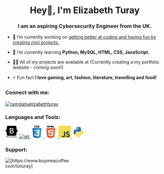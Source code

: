 <h1 align="center">Hey👋, I'm Elizabeth Turay</h1>
<h3 align="center">I am an aspiring Cybersecurity Engineer from the UK.</h3>

- 🔭 I’m currently working on [getting better at coding and having fun by creating mini projects.](https://github.com/lizturay?tab=repositories)

- 🌱 I’m currently learning **Python, MySQL, HTML, CSS, JavaScript.**

- 👨‍💻 All of my projects are available at (Currently creating a my portfolio website - coming soon!)

- ⚡ Fun fact **I love gaming, art, fashion, literature, travelling and food!**

<h3 align="left">Connect with me:</h3>
<p align="left">
<a href="https://linkedin.com/in/ramgiatuelizabethturay" target="blank"><img align="center" src="https://raw.githubusercontent.com/rahuldkjain/github-profile-readme-generator/master/src/images/icons/Social/linked-in-alt.svg" alt="ramgiatuelizabethturay" height="30" width="40" /></a>
</p>

<h3 align="left">Languages and Tools:</h3>
<p align="left"> <a href="https://getbootstrap.com" target="_blank" rel="noreferrer"> <img src="https://raw.githubusercontent.com/devicons/devicon/master/icons/bootstrap/bootstrap-plain-wordmark.svg" alt="bootstrap" width="40" height="40"/> </a> <a href="https://git-scm.com/" target="_blank" rel="noreferrer"> <img src="https://www.vectorlogo.zone/logos/git-scm/git-scm-icon.svg" alt="git" width="40" height="40"/> <a href="https://www.w3schools.com/css/" target="_blank" rel="noreferrer"> <img src="https://raw.githubusercontent.com/devicons/devicon/master/icons/css3/css3-original-wordmark.svg" alt="css3" width="40" height="40"/> </a> <a href="https://www.w3.org/html/" target="_blank" rel="noreferrer"> <img src="https://raw.githubusercontent.com/devicons/devicon/master/icons/html5/html5-original-wordmark.svg" alt="html5" width="40" height="40"/> </a> <a href="https://developer.mozilla.org/en-US/docs/Web/JavaScript" target="_blank" rel="noreferrer"> <img src="https://raw.githubusercontent.com/devicons/devicon/master/icons/javascript/javascript-original.svg" alt="javascript" width="40" height="40"/> </a> <a href="https://www.python.org" target="_blank" rel="noreferrer"> <img src="https://raw.githubusercontent.com/devicons/devicon/master/icons/python/python-original.svg" alt="python" width="40" height="40"/> </a> </p>

<h3 align="left">Support:</h3>
<p><a href="https://www.buymeacoffee.com/https://www.buymeacoffee.com/lizturay"> <img align="left" src="https://cdn.buymeacoffee.com/buttons/v2/default-yellow.png" height="50" width="210" alt="[https://www.buymeacoffee.com/lizturay]" /></a></p><br><br>

